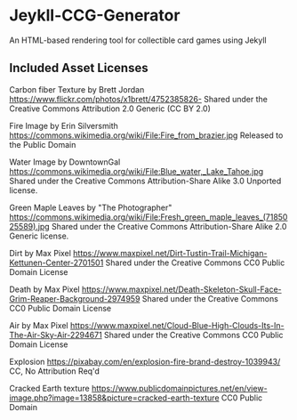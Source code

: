 # Jeykll-CCG-Generator
An HTML-based rendering tool for collectible card games using Jekyll




## Included Asset Licenses
Carbon fiber Texture by Brett Jordan
https://www.flickr.com/photos/x1brett/4752385826- 
Shared under the Creative Commons Attribution 2.0 Generic (CC BY 2.0)


Fire Image by Erin Silversmith
https://commons.wikimedia.org/wiki/File:Fire_from_brazier.jpg
Released to the Public Domain


Water Image by DowntownGal
https://commons.wikimedia.org/wiki/File:Blue_water,_Lake_Tahoe.jpg
Shared under the Creative Commons Attribution-Share Alike 3.0 Unported license.


Green Maple Leaves by "The Photographer"
https://commons.wikimedia.org/wiki/File:Fresh_green_maple_leaves_(7185025589).jpg
Shared under the Creative Commons Attribution-Share Alike 2.0 Generic license.


Dirt by Max Pixel
https://www.maxpixel.net/Dirt-Tustin-Trail-Michigan-Kettunen-Center-2701501
Shared under the Creative Commons CC0 Public Domain License


Death by Max Pixel
https://www.maxpixel.net/Death-Skeleton-Skull-Face-Grim-Reaper-Background-2974959
Shared under the Creative Commons CC0 Public Domain License

Air by Max Pixel
https://www.maxpixel.net/Cloud-Blue-High-Clouds-Its-In-The-Air-Sky-Air-2294671
Shared under the Creative Commons CC0 Public Domain License

Explosion
https://pixabay.com/en/explosion-fire-brand-destroy-1039943/
CC, No Attribution Req'd

Cracked Earth texture
https://www.publicdomainpictures.net/en/view-image.php?image=13858&picture=cracked-earth-texture
CC0 Public Domain